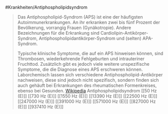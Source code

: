 #Krankheiten/Antiphospholipidsyndrom
> Das Antiphospholipid-Syndrom (APS) ist eine der häufigsten Autoimmunerkrankungen. An ihr erkranken zwei bis fünf Prozent der Bevölkerung, vorrangig Frauen (Gynäkotropie). Andere Bezeichnungen für die Erkrankung sind Cardiolipin-Antikörper-Syndrom, Antiphospholipidantikörper-Syndrom und (selten) APA-Syndrom.
>
> Typische klinische Symptome, die auf ein APS hinweisen können, sind Thrombosen, wiederkehrende Fehlgeburten und intrauteriner Fruchttod. Zusätzlich gibt es jedoch viele weitere unspezifische Symptome, die die Diagnose eines APS erschweren können. Laborchemisch lassen sich verschiedene Antiphospholipid-Antikörper nachweisen, diese sind jedoch nicht spezifisch, sondern finden sich auch gehäuft bei Erkrankungen des rheumatischen Formenkreises, ebenso bei Gesunden.
> [Wikipedia](https://de.wikipedia.org/wiki/Antiphospholipid-Syndrom)
Antiphospholipidsyndrom
[[50 Hz (E)]]
[[730 Hz (E)]]
[[1550 Hz (E)]]
[[13390 Hz (E)]]
[[22500 Hz (E)]]
[[247000 Hz (E)]]
[[391000 Hz (E)]]
[[571000 Hz (E)]]
[[827000 Hz (E)]]
[[937410 Hz (E)]]